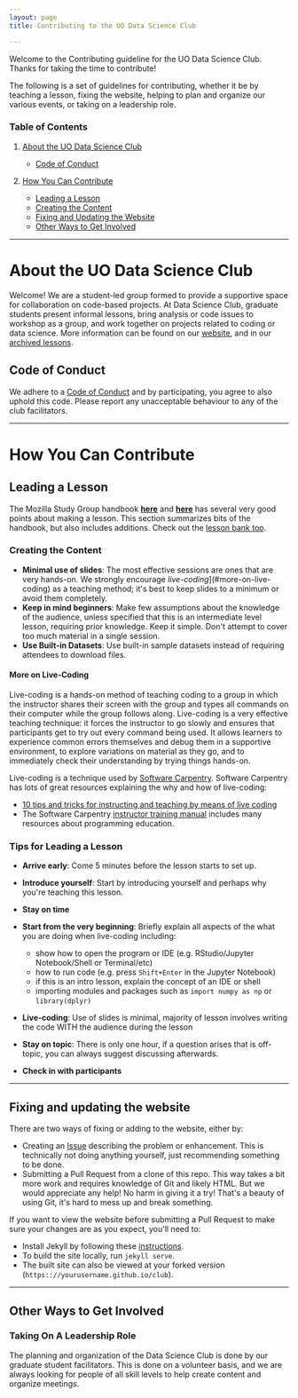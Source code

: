```yaml
---
layout: page
title: Contributing to the UO Data Science Club

---
```


Welcome to the Contributing guideline for the UO Data Science Club. Thanks for taking the time to contribute! 

The following is a set of guidelines for contributing, whether it be by teaching a lesson, fixing the website, helping to plan and organize our various events, or taking on a leadership role.

### Table of Contents

1. [About the UO Data Science Club](#about-the-uo-data-science-club)
    - [Code of Conduct](#code-of-conduct)

2. [How You Can Contribute](#how-you-can-contribute)
    - [Leading a Lesson](#leading-a-lesson)
    - [Creating the Content](#creating-the-content)
    - [Fixing and Updating the Website](#fixing-and-updating-the-website)
    - [Other Ways to Get Involved](#other-ways-to-get-involved)

-----
# About the UO Data Science Club

Welcome! We are a student-led group formed to provide a supportive space for collaboration on code-based projects. At Data Science Club, graduate students present informal lessons, bring analysis or code issues to workshop as a group, and work together on projects related to coding or data science. More information can be found on our [website](https://uodatascience.github.io/club/), and in our [archived lessons](https://blogs.uoregon.edu/rclub/2013/10/03/welcome/).

## Code of Conduct

We adhere to a [Code of Conduct](https://github.com/uodatascience/club/blob/gh-pages/codeOfConduct.md)
and by participating, you agree to also uphold this code. Please report any unacceptable behaviour to any of the club facilitators. 

-----
# How You Can Contribute

## Leading a Lesson

The Mozilla Study Group
handbook [**here**](https://mozillascience.github.io/studyGroupHandbook/lessons.html#reuse)
and [**here**](https://mozillascience.github.io/studyGroupHandbook/event-types.html#workalong)
has several very good points about making a lesson. This section summarizes bits
of the handbook, but also includes additions. Check out the
[lesson bank too](https://github.com/mozillascience/studyGroupLessons/issues).

### Creating the Content

+ **Minimal use of slides**: The most effective sessions are ones that are very
hands-on. We strongly encourage *live-coding*](#more-on-live-coding) as a 
teaching method; it's best to keep slides to a minimum or avoid them completely.
+ **Keep in mind beginners**: Make few assumptions about the knowledge of the audience,
unless specified that this is an intermediate level lesson, requiring prior knowledge.
Keep it simple. Don't attempt to cover too much material in a single session.
+ **Use Built-in Datasets**: Use built-in sample datasets instead of requiring
attendees to download files. 

#### More on Live-Coding

Live-coding is a hands-on method of teaching coding to a group in which the instructor 
shares their screen with the group and types all commands on their computer while the 
group follows along. Live-coding is a very effective teaching technique: it forces the 
instructor to go slowly and ensures that participants get to try out every command 
being used. It allows learners to experience common errors themselves and debug them 
in a supportive environment, to explore variations on material as they go, and to 
immediately check their understanding by trying things hands-on. 

Live-coding is a technique used by [Software Carpentry](https://software-carpentry.org/about/). 
Software Carpentry has lots of great resources explaining the why and how of live-coding:
+ [10 tips and tricks for instructing and teaching by means of live coding](https://software-carpentry.org/blog/2016/04/tips-tricks-live-coding.html)
+ The Software Carpentry [instructor training manual](http://carpentries.github.io/instructor-training/) 
includes many resources about programming education.


### Tips for Leading a Lesson

+ **Arrive early**: Come 5 minutes before the lesson starts to set up.
+ **Introduce yourself**: Start by introducing yourself and perhaps why you're teaching this lesson.
+ **Stay on time**
+ **Start from the very beginning**: Briefly explain all aspects of the what you are doing when live-coding including:
    - show how to open the program or IDE (e.g. RStudio/Jupyter Notebook/Shell or Terminal/etc)
    - how to run code (e.g. press `Shift+Enter` in the Jupyter Notebook)
    - if this is an intro lesson, explain the concept of an IDE or shell
    - importing modules and packages such as  `import numpy as np` or `library(dplyr)`

+ **Live-coding**: Use of slides is minimal, majority of lesson involves writing the code WITH the audience during the lesson
+ **Stay on topic**: There is only one hour, if a question arises that is off-topic, you can always suggest discussing afterwards.
+ **Check in with participants**

-----

## Fixing and updating the website

There are two ways of fixing or adding to the website, either by:

- Creating an [Issue](https://github.com/uodatascience/club/issues/new)
describing the problem or enhancement. This is technically not doing anything
yourself, just recommending something to be done.
- Submitting a Pull Request from a clone of this repo. This way takes a bit more work and requires knowledge of Git and likely HTML. But we
 would appreciate any help! No harm in giving it a try! That's a beauty of using Git, it's hard to mess up and break something.

If you want to view the website before submitting a Pull Request to make sure
your changes are as you expect, you'll need to:

- Install Jekyll by following these [instructions](https://help.github.com/articles/setting-up-your-github-pages-site-locally-with-jekyll/).
- To build the site locally, run `jekyll serve`.
- The built site can also be viewed at your forked version
(`https:://yourusername.github.io/club`).

----

## Other Ways to Get Involved

### Taking On A Leadership Role

The planning and organization of the Data Science Club is done by our graduate student facilitators. This is done on a volunteer basis, and we are always looking for people of all skill levels to help create content and organize meetings.

